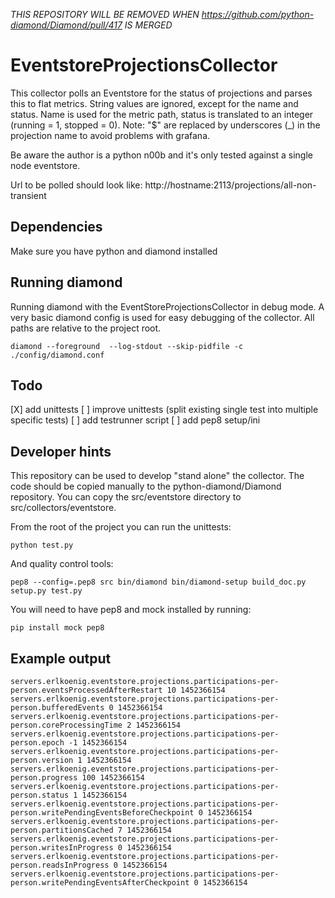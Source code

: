 *THIS REPOSITORY WILL BE REMOVED WHEN https://github.com/python-diamond/Diamond/pull/417 IS MERGED*

# EventstoreProjectionsCollector

This collector polls an Eventstore for the status of projections and parses this to flat metrics.
String values are ignored, except for the name and status. 
Name is used for the metric path, status is translated to an integer (running = 1, stopped = 0).
Note: "$" are replaced by underscores (_) in the projection name to avoid problems with grafana.

Be aware the author is a python n00b and it's only tested against a single node eventstore. 

Url to be polled should look like: http://hostname:2113/projections/all-non-transient

## Dependencies

Make sure you have python and diamond installed

## Running diamond

Running diamond with the EventStoreProjectionsCollector in debug mode.
A very basic diamond config is used for easy debugging of the collector. 
All paths are relative to the project root.

```
diamond --foreground  --log-stdout --skip-pidfile -c ./config/diamond.conf
```

## Todo

[X] add unittests
[ ] improve unittests (split existing single test into multiple specific tests)
[ ] add testrunner script
[ ] add pep8 setup/ini

## Developer hints
This repository can be used to develop "stand alone" the collector. The code should be copied manually to the python-diamond/Diamond repository.
You can copy the src/eventstore directory to src/collectors/eventstore.

From the root of the project you can run the unittests:

```
python test.py 
```

And quality control tools:

```
pep8 --config=.pep8 src bin/diamond bin/diamond-setup build_doc.py setup.py test.py
```

You will need to have pep8 and mock installed by running:
```
pip install mock pep8
```

## Example output
```
servers.erlkoenig.eventstore.projections.participations-per-person.eventsProcessedAfterRestart 10 1452366154
servers.erlkoenig.eventstore.projections.participations-per-person.bufferedEvents 0 1452366154
servers.erlkoenig.eventstore.projections.participations-per-person.coreProcessingTime 2 1452366154
servers.erlkoenig.eventstore.projections.participations-per-person.epoch -1 1452366154
servers.erlkoenig.eventstore.projections.participations-per-person.version 1 1452366154
servers.erlkoenig.eventstore.projections.participations-per-person.progress 100 1452366154
servers.erlkoenig.eventstore.projections.participations-per-person.status 1 1452366154
servers.erlkoenig.eventstore.projections.participations-per-person.writePendingEventsBeforeCheckpoint 0 1452366154
servers.erlkoenig.eventstore.projections.participations-per-person.partitionsCached 7 1452366154
servers.erlkoenig.eventstore.projections.participations-per-person.writesInProgress 0 1452366154
servers.erlkoenig.eventstore.projections.participations-per-person.readsInProgress 0 1452366154
servers.erlkoenig.eventstore.projections.participations-per-person.writePendingEventsAfterCheckpoint 0 1452366154
```
